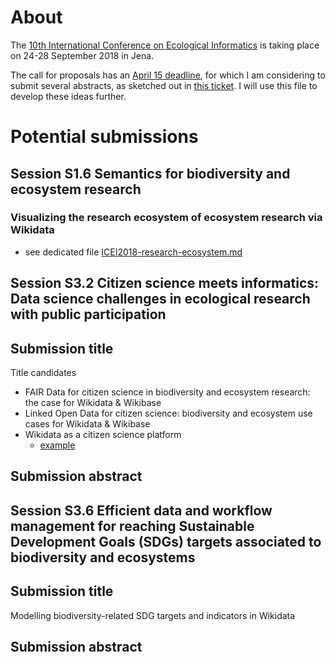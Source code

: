 # About

The [10th International Conference on Ecological Informatics](http://icei2018.uni-jena.de/) is taking place on 24-28 September 2018 in Jena.

The call for proposals has an [April 15 deadline](http://icei2018.uni-jena.de/calls/), for which I am considering to submit several abstracts, as sketched out in [this ticket](https://github.com/Daniel-Mietchen/events/issues/339). I will use this file to develop these ideas further.

# Potential submissions

## Session S1.6 Semantics for biodiversity and ecosystem research

### Visualizing the research ecosystem of ecosystem research via Wikidata

- see dedicated file [ICEI2018-research-ecosystem.md](ICEI2018-research-ecosystem.md)

## Session S3.2 Citizen science meets informatics: Data science challenges in ecological research with public participation

## Submission title

Title candidates
- FAIR Data for citizen science in biodiversity and ecosystem research: the case for Wikidata & Wikibase
- Linked Open Data for citizen science: biodiversity and ecosystem use cases for Wikidata & Wikibase
- Wikidata as a citizen science platform
  - [example](https://twitter.com/wolfgang8741/status/980932826441928704)

## Submission abstract


## Session S3.6 Efficient data and workflow management for reaching Sustainable Development Goals (SDGs) targets associated to biodiversity and ecosystems

## Submission title

Modelling biodiversity-related SDG targets and indicators in Wikidata

## Submission abstract
